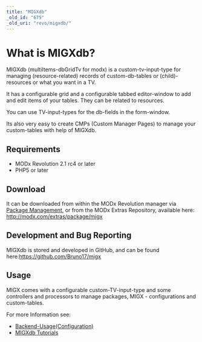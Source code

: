 ```yaml
---
title: "MIGXdb"
_old_id: "675"
_old_uri: "revo/migxdb/"
---
```


# What is MIGXdb?

MIGXdb (multiItems-dbGridTv for modx) is a custom-tv-input-type for managing (resource-related) records of custom-db-tables or (child)-resources or what you want in a TV.

It has a configurable grid and a configurable tabbed editor-window to add and edit items of your tables. They can be related to resources.

You can use TV-input-types for the db-fields in the form-window.

Its also very easy to create CMPs (Custom Manager Pages) to manage your custom-tables with help of MIGXdb.

## Requirements

- MODx Revolution 2.1 rc4 or later
- PHP5 or later

## Download

It can be downloaded from within the MODx Revolution manager via [Package Management](developing-in-modx/advanced-development/package-management "Package Management"), or from the MODx Extras Repository, available here: <http://modx.com/extras/package/migx>

## Development and Bug Reporting

MIGXdb is stored and developed in GitHub, and can be found here:<https://github.com/Bruno17/migx>

## Usage

MIGX comes with a configurable custom-TV-input-type and some controllers and processors to manage packages, MIGX - configurations and custom-tables.

For more Information see:

- [Backend-Usage(Configuration)](extras/migxdb/migxdb.configuration "MIGXdb.Configuration")
- [MIGXdb Tutorials](extras/migxdb/migxdb.tutorials)